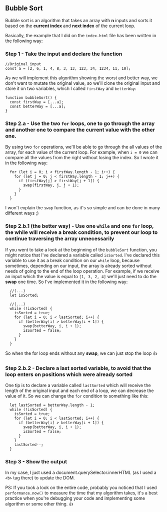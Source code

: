 ## Bubble Sort

Bubble sort is an algorithm that takes an array with **n** inputs and sorts it based on the **current index** and **next index** of the current loop.

Basically, the example that I did on the `index.html` file has been written in the following way:

### Step 1 - Take the input and declare the function

```
//Original input
const a = [2, 6, 1, 4, 8, 3, 13, 123, 34, 1234, 11, 10];
```

As we will implement this algorithm showing the worst and better way, we don't want to mutate the original value, so we'll clone the original input and store it on two variables, which I called `firstWay` and `betterWay`:

```
function bubbleSort() {
  const firstWay = [...a];
  const betterWay = [...a];
}
```

### Step 2.a - Use the two `for` loops, one to go through the array and another one to compare the current value with the other one.

By using two `for` operations, we'll be able to go through the all values of the array, for each value of the current loop. For example, when `i = 0` we can compare all the values from the right without losing the index. So I wrote it in the following way:

```
  for (let i = 0; i < firstWay.length - 1; i++) {
    for (let j = 0; j < firstWay.length - 1; j++) {
      if (firstWay[j] > firstWay[j + 1]) {
        swap(firstWay, j, j + 1);
      }
    }
  }
```

I won't explain the `swap` function, as it's so simple and can be done in many different ways ;)

### Step 2.b.1 (the better way) - Use one `while` and one `for` loop, the while will receive a break condition, to prevent our loop to continue traversing the array unnecessarily

If you went to take a look at the beginning of the `bubbleSort` function, you might notice that I've declared a variable called `isSorted`. I've declared this variable to use it as a break condition on our `while` loop, because sometimes, depending on our input, the array is already sorted without needs of going to the end of the loop operation. For example, if we receive an input which the value is equal to `[1, 3, 2, 4]` we'll just need to do the **swap** one time. So I've implemented it in the following way:

```
  //(...)
  let isSorted;

  //(...)
  while (!isSorted) {
    isSorted = true;
    for (let i = 0; i < lastSorted; i++) {
      if (betterWay[i] > betterWay[i + 1]) {
        swap(betterWay, i, i + 1);
        isSorted = false;
      }
    }
  }
```

So when the for loop ends without any **swap**, we can just stop the loop 👍

### Step 2.b.2 - Declare a last sorted variable, to avoid that the loop enters on positions which were already sorted

One tip is to declare a variable called `lastSorted` which will receive the length of the original input and each end of a loop, we can decrease the value of it. So we can change the `for` condition to something like this: 

```
  let lastSorted = betterWay.length - 1;
  while (!isSorted) {
    isSorted = true;
    for (let i = 0; i < lastSorted; i++) {
      if (betterWay[i] > betterWay[i + 1]) {
        swap(betterWay, i, i + 1);
        isSorted = false;
      }
    }
    lastSorted--;
  }
```

### Step 3 - Show the output

In my case, I just used a document.querySelector.innerHTML (as I used a `<b>` tag there) to update the DOM.

PS: If you took a look on the entire code, probably you noticed that I used `performance.now()` to measure the time that my algorithm takes, it's a best practice when you're debugging your code and implementing some algorithm or some other thing. 👍
